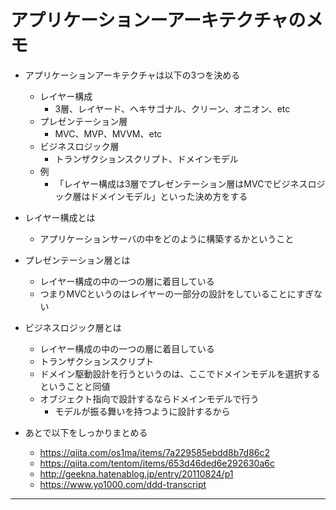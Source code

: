 # アプリケーションーアーキテクチャのメモ

- アプリケーションアーキテクチャは以下の3つを決める
    - レイヤー構成
        - 3層、レイヤード、ヘキサゴナル、クリーン、オニオン、etc
    - プレゼンテーション層
        - MVC、MVP、MVVM、etc
    - ビジネスロジック層
        - トランザクションスクリプト、ドメインモデル
    - 例
        - 「レイヤー構成は3層でプレゼンテーション層はMVCでビジネスロジック層はドメインモデル」といった決め方をする

- レイヤー構成とは
    - アプリケーションサーバの中をどのように構築するかということ

- プレゼンテーション層とは
    - レイヤー構成の中の一つの層に着目している
    - つまりMVCというのはレイヤーの一部分の設計をしていることにすぎない

- ビジネスロジック層とは
    - レイヤー構成の中の一つの層に着目している
    - トランザクションスクリプト
    - ドメイン駆動設計を行うというのは、ここでドメインモデルを選択するということと同値
    - オブジェクト指向で設計するならドメインモデルで行う
        - モデルが振る舞いを持つように設計するから

- あとで以下をしっかりまとめる
    - https://qiita.com/os1ma/items/7a229585ebdd8b7d86c2
    - https://qiita.com/tentom/items/653d46ded6e292630a6c
    - http://geekna.hatenablog.jp/entry/20110824/p1
    - https://www.yo1000.com/ddd-transcript

---


